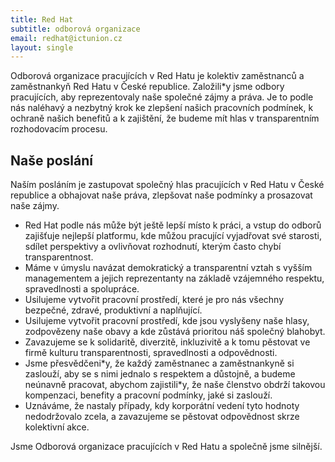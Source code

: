 ```yaml
---
title: Red Hat
subtitle: odborová organizace
email: redhat@ictunion.cz
layout: single
---
```


Odborová organizace pracujících v Red Hatu je kolektiv zaměstnanců a zaměstnankyň Red Hatu v České republice. Založili\*y jsme odbory pracujících, aby reprezentovaly naše společné zájmy a práva. Je to podle nás naléhavý a nezbytný krok ke zlepšení našich pracovních podmínek, k ochraně našich benefitů a k zajištění, že budeme mít hlas v transparentním rozhodovacím procesu.

## Naše poslání

Naším posláním je zastupovat společný hlas pracujících v Red Hatu v České republice a obhajovat naše práva, zlepšovat naše podmínky a prosazovat naše zájmy.

* Red Hat podle nás může být ještě lepší místo k práci, a vstup do odborů zajišťuje nejlepší platformu, kde můžou pracující vyjadřovat své starosti, sdílet perspektivy a ovlivňovat rozhodnutí, kterým často chybí transparentnost.
* Máme v úmyslu navázat demokratický a transparentní vztah s vyšším managementem a jejich reprezentanty na základě vzájemného respektu, spravedlnosti a spolupráce.
* Usilujeme vytvořit pracovní prostředí, které je pro nás všechny bezpečné, zdravé, produktivní a naplňující.
* Usilujeme vytvořit pracovní prostředí, kde jsou vyslyšeny naše hlasy, zodpovězeny naše obavy a kde zůstává prioritou náš společný blahobyt.
* Zavazujeme se k solidaritě, diverzitě, inkluzivitě a k tomu pěstovat ve firmě kulturu transparentnosti, spravedlnosti a odpovědnosti.
* Jsme přesvědčeni\*y, že každý zaměstnanec a zaměstnankyně si zaslouží, aby se s nimi jednalo s respektem a důstojně, a budeme neúnavně pracovat, abychom zajistili\*y, že naše členstvo obdrží takovou kompenzaci, benefity a pracovní podmínky, jaké si zaslouží.
* Uznáváme, že nastaly případy, kdy korporátní vedení tyto hodnoty nedodržovalo zcela, a zavazujeme se pěstovat odpovědnost skrze kolektivní akce.

Jsme Odborová organizace pracujících v Red Hatu a společně jsme silnější.
